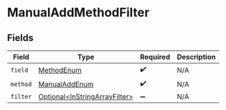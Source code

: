 # ManualAddMethodFilter


## Fields

| Field                                                                            | Type                                                                             | Required                                                                         | Description                                                                      |
| -------------------------------------------------------------------------------- | -------------------------------------------------------------------------------- | -------------------------------------------------------------------------------- | -------------------------------------------------------------------------------- |
| `field`                                                                          | [MethodEnum](../../models/components/MethodEnum.md)                              | :heavy_check_mark:                                                               | N/A                                                                              |
| `method`                                                                         | [ManualAddEnum](../../models/components/ManualAddEnum.md)                        | :heavy_check_mark:                                                               | N/A                                                                              |
| `filter`                                                                         | [Optional\<InStringArrayFilter>](../../models/components/InStringArrayFilter.md) | :heavy_minus_sign:                                                               | N/A                                                                              |